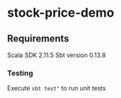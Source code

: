# stock-price-demo

## Requirements
Scala SDK 2.11.5
Sbt version 0.13.8

### Testing
Execute `sbt test"` to run unit tests

